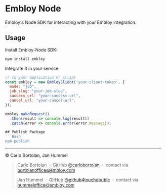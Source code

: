 # Embloy Node

Embloy's Node SDK for interacting with your Embloy integration.

## Usage

Install Embloy-Node SDK:

```Bash
npm install embloy
```

Integrate it in your service:

```javascript
// In your application or script
const embloy = new EmbloyClient('your-client-token', {
  mode: "job",
  job_slug: "your-job-slug",
  success_url: "your-success-url",
  cancel_url: "your-cancel-url",
});

embloy.makeRequest()
  .then(result => console.log(result))
  .catch(error => console.error(error.message));

## Publish Package
```Bash
npm publish
```

---

© Carlo Bortolan, Jan Hummel

> Carlo Bortolan &nbsp;&middot;&nbsp;
> GitHub [@carlobortolan](https://github.com/carlobortolan) &nbsp;&middot;&nbsp;
> contact via [bortolanoffice@embloy.com](mailto:bortolanoffice@embloy.com)
>
> Jan Hummel &nbsp;&middot;&nbsp;
> GitHub [@github4touchdouble](https://github.com/github4touchdouble) &nbsp;&middot;&nbsp;
> contact via [hummeloffice@embloy.com](mailto:hummeloffice@embloy.com)

